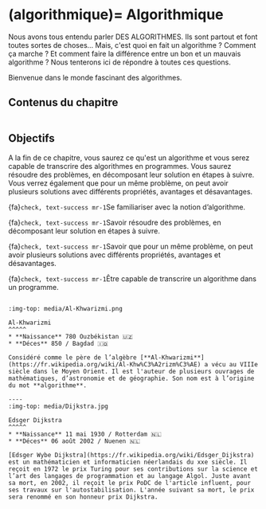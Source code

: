 (algorithmique)=
Algorithmique
==============================

<!-- Quand on cherche ses clés, on commence par fouiller ses poches. Si elles n'y sont pas, on va regarder en surface dans plusieurs pièces de la maison, pour voir si elles ne traîneraient pas quelque part. Si on ne les trouve toujours pas, on finit par refaire le même chemin en boucle, mais en cherchant toujours plus profond dans nos poches, dans nos vestes, dans nos tiroirs, et ainsi de suite jusqu'à les trouver. Pourquoi ne pas avoir commencé par fouiller à fond le premier tiroir rencontré ? Pourquoi ne pas s'être restreint dès le début à ne chercher que dans une pièce mais en soulevant le moindre objet pour voir si elles n'étaient pas dessus ? 

Parce que, grâce à l'habitude, on sait que la meilleure stratégie, c'est à dire celle qui a fait que l'on trouve ses clés la plupart du temps, est celle que l'on a utilisé. 

Cette stratégie, en informatique, ressemble à peu de choses près à un algorithme nommé [algorithme de parcours en profondeur itératif](https://en.wikipedia.org/wiki/Iterative_deepening_depth-first_search). Derrière ce nom se cache un principe simple. Dans l'exemple des clés ce serait : commencer par fouiller une pièce, en se limitant dans la profondeur de la recherche, puis changer de pièce, et réitérer ce schéma en allant de plus en plus profond dans les tiroirs et les poches.  -->

Nous avons tous entendu parler DES ALGORITHMES. Ils sont partout et font toutes sortes de choses... Mais, c'est quoi en fait un algorithme ? Comment ça marche ? Et comment faire la différence entre un bon et un mauvais algorithme ? Nous tenterons ici de répondre à toutes ces questions.

Bienvenue dans le monde fascinant des algorithmes. 

## Contenus du chapitre

```{tableofcontents}
```

## Objectifs

A la fin de ce chapitre, vous saurez ce qu'est un algorithme et vous serez capable de transcrire des algorithmes en programmes. Vous saurez résoudre des problèmes, en décomposant leur solution en étapes à suivre. Vous verrez également que pour un même problème, on peut avoir plusieurs solutions avec différents propriétés, avantages et désavantages. 

{fa}`check, text-success mr-1`Se familiariser avec la notion d’algorithme.

{fa}`check, text-success mr-1`Savoir résoudre des problèmes, en décomposant leur solution en étapes à suivre.

{fa}`check, text-success mr-1`Savoir que pour un même problème, on peut avoir plusieurs solutions avec différents propriétés, avantages et désavantages.

{fa}`check, text-success mr-1`Être capable de transcrire un algorithme dans un programme.


<!-- {fa}`check, text-success mr-1`Pouvoir déterminer quelle est la meilleure solution pour un problème donné, en fonction de critères objectifs.   -->


````{panels}

:img-top: media/Al-Khwarizmi.png

Al-Khwarizmi
^^^^^
* **Naissance** 780 Ouzbékistan 🇺🇿
* **Déces** 850 / Bagdad 🇮🇶

Considéré comme le père de l’algèbre [**Al-Khwarizmi**](https://fr.wikipedia.org/wiki/Al-Khw%C3%A2rizm%C3%AE) a vécu au VIIIe siècle dans le Moyen Orient. Il est l'auteur de plusieurs ouvrages de mathématiques, d’astronomie et de géographie. Son nom est à l’origine du mot **algorithme**.

----
:img-top: media/Dijkstra.jpg

Edsger Dijkstra
^^^^^
* **Naissance** 11 mai 1930 / Rotterdam 🇳🇱
* **Déces** 06 août 2002 / Nuenen 🇳🇱

[Edsger Wybe Dijkstra](https://fr.wikipedia.org/wiki/Edsger_Dijkstra) est un mathématicien et informaticien néerlandais du xxe siècle. Il reçoit en 1972 le prix Turing pour ses contributions sur la science et l’art des langages de programmation et au langage Algol. Juste avant sa mort, en 2002, il reçoit le prix PoDC de l'article influent, pour ses travaux sur l'autostabilisation. L'année suivant sa mort, le prix sera renommé en son honneur prix Dijkstra.

````






